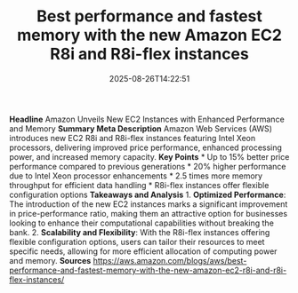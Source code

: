 ﻿---
title: "Best performance and fastest memory with the new Amazon EC2 R8i and R8i-flex instances"
date: "2025-08-26T14:22:51"
category: "Markets"
summary: ""
slug: "best performance and fastest memory with the new amazon ec2 "
source_urls:
  - "https://aws.amazon.com/blogs/aws/best-performance-and-fastest-memory-with-the-new-amazon-ec2-r8i-and-r8i-flex-instances/"
seo:
  title: "Best performance and fastest memory with the new Amazon EC2 R8i and R8i-flex instances | Hash n Hedge"
  description: ""
  keywords: ["news", "markets", "brief"]
---
**Headline** Amazon Unveils New EC2 Instances with Enhanced Performance and Memory  **Summary Meta Description** Amazon Web Services (AWS) introduces new EC2 R8i and R8i-flex instances featuring Intel Xeon processors, delivering improved price performance, enhanced processing power, and increased memory capacity.  **Key Points**  * Up to 15% better price performance compared to previous generations * 20% higher performance due to Intel Xeon processor enhancements * 2.5 times more memory throughput for efficient data handling * R8i-flex instances offer flexible configuration options  **Takeaways and Analysis**  1. **Optimized Performance**: The introduction of the new EC2 instances marks a significant improvement in price-performance ratio, making them an attractive option for businesses looking to enhance their computational capabilities without breaking the bank. 2. **Scalability and Flexibility**: With the R8i-flex instances offering flexible configuration options, users can tailor their resources to meet specific needs, allowing for more efficient allocation of computing power and memory.  **Sources** https://aws.amazon.com/blogs/aws/best-performance-and-fastest-memory-with-the-new-amazon-ec2-r8i-and-r8i-flex-instances/ 
